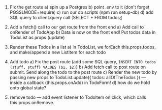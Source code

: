 1) Fix the get route
    a) spin up a Postgres
    b) point .env to it (don't forget PGSSLMODE=require)
    c) run our db scripts (npm run setup-db)
    d) add SQL query to client.query call (SELECT * FROM todos;)

2) Add a fetch() call to our get route from the front end 
    a) Add call to onRender of TodoApp
    b) Data is now on the front end! Put todos data in TodoList as props (update)
    
3) Render these Todos in a list
    a) In TodoList, we forEach this.props.todos, and make/append a new ListItem for each todo

4) Add todo
    a) Fix the post route (add some SQL query, `INSERT INTO todos (stuff, stuff) VALUES ($1, $2)`)
    b) Add fetch call to post route on submit. Send along the todo to the post route
    c) Render the new todo by passing new props to TodoList.update({ todos: allOfTheTodos }) — inside a callback (this.props.onAdd) in TodoForm!
    d) how do we hold onto global state?

5) remove todo — add event listener to TodoItem on click, which calls this.props.onRemove.